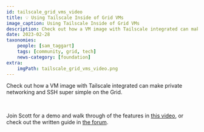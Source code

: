 ```yaml
---
id: tailscale_grid_vms_video
title: 💡 Using Tailscale Inside of Grid VMs
image_caption: Using Tailscale Inside of Grid VMs
description: Check out how a VM image with Tailscale integrated can make private networking and SSH super simple on the Grid.
date: 2023-02-28
taxonomies:
    people: [sam_taggart]
    tags: [community, grid, tech]
    news-category: [foundation]
extra:
    imgPath: tailscale_grid_vms_video.png
---
```


Check out how a VM image with Tailscale integrated can make private networking and SSH super simple on the Grid.

<br/>

Join Scott for a demo and walk through of the features in [this video](https://youtu.be/Boqjo6WS7SM), or check out the written guide in [the forum](https://forum.threefold.io/t/ubuntu-tailscale-micro-vm/3793).